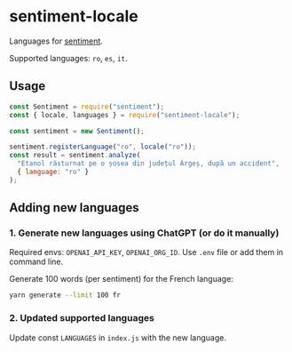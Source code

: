 # sentiment-locale

Languages for [sentiment](https://www.npmjs.com/package/sentiment).

Supported languages: `ro`, `es`, `it`.

## Usage

```js
const Sentiment = require("sentiment");
const { locale, languages } = require("sentiment-locale");

const sentiment = new Sentiment();

sentiment.registerLanguage("ro", locale("ro"));
const result = sentiment.analyze(
  "Etanol răsturnat pe o șosea din județul Argeș, după un accident",
  { language: "ro" }
);
```

## Adding new languages

### 1. Generate new languages using ChatGPT (or do it manually)

Required envs: `OPENAI_API_KEY`, `OPENAI_ORG_ID`. Use `.env` file or add them in command line.

Generate 100 words (per sentiment) for the French language:

```sh
yarn generate --limit 100 fr
```

### 2. Updated supported languages

Update const `LANGUAGES` in `index.js` with the new language.
